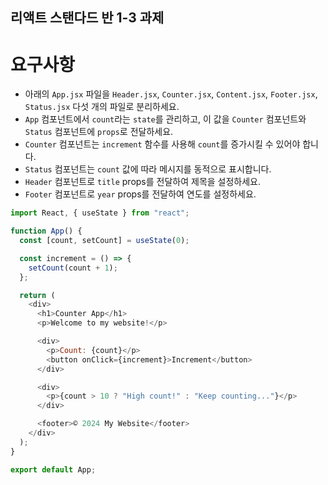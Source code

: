 ## 리액트 스탠다드 반 1-3 과제

# 요구사항

- 아래의 `App.jsx` 파일을 `Header.jsx`, `Counter.jsx`, `Content.jsx`, `Footer.jsx`, `Status.jsx` 다섯 개의 파일로 분리하세요.
- `App` 컴포넌트에서 `count`라는 `state`를 관리하고, 이 값을 `Counter` 컴포넌트와 `Status` 컴포넌트에 `props`로 전달하세요.
- `Counter` 컴포넌트는 `increment` 함수를 사용해 `count`를 증가시킬 수 있어야 합니다.
- `Status` 컴포넌트는 `count` 값에 따라 메시지를 동적으로 표시합니다.
- `Header` 컴포넌트로 `title` props를 전달하여 제목을 설정하세요.
- `Footer` 컴포넌트로 `year` props를 전달하여 연도를 설정하세요.

```javascript
import React, { useState } from "react";

function App() {
  const [count, setCount] = useState(0);

  const increment = () => {
    setCount(count + 1);
  };

  return (
    <div>
      <h1>Counter App</h1>
      <p>Welcome to my website!</p>

      <div>
        <p>Count: {count}</p>
        <button onClick={increment}>Increment</button>
      </div>

      <div>
        <p>{count > 10 ? "High count!" : "Keep counting..."}</p>
      </div>

      <footer>© 2024 My Website</footer>
    </div>
  );
}

export default App;
```
